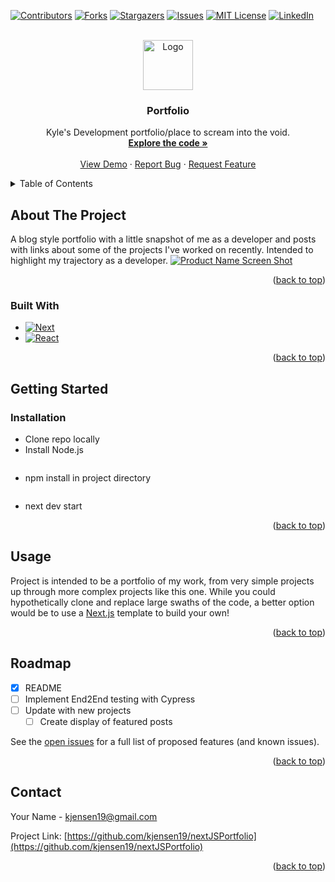 <!-- Improved compatibility of back to top link: See: https://github.com/othneildrew/Best-README-Template/pull/73 -->
<a name="readme-top"></a>
<!--
*** Thanks for checking out the Best-README-Template. If you have a suggestion
*** that would make this better, please fork the repo and create a pull request
*** or simply open an issue with the tag "enhancement".
*** Don't forget to give the project a star!
*** Thanks again! Now go create something AMAZING! :D
-->



<!-- PROJECT SHIELDS -->
<!--
*** I'm using markdown "reference style" links for readability.
*** Reference links are enclosed in brackets [ ] instead of parentheses ( ).
*** See the bottom of this document for the declaration of the reference variables
*** for contributors-url, forks-url, etc. This is an optional, concise syntax you may use.
*** https://www.markdownguide.org/basic-syntax/#reference-style-links
-->
[![Contributors][contributors-shield]][contributors-url]
[![Forks][forks-shield]][forks-url]
[![Stargazers][stars-shield]][stars-url]
[![Issues][issues-shield]][issues-url]
[![MIT License][license-shield]][license-url]
[![LinkedIn][linkedin-shield]][linkedin-url]



<!-- PROJECT LOGO -->
<br />
<div align="center">
  <a href="https://github.com/kjensen19/nextJSPortfolio">
    <img src="images/logo.png" alt="Logo" width="80" height="80">
  </a>

<h3 align="center">Portfolio</h3>

  <p align="center">
    Kyle's Development portfolio/place to scream into the void.
    <br />
    <a href="https://github.com/kjensen19/nextJSPortfolio"><strong>Explore the code »</strong></a>
    <br />
    <br />
    <a href="https://nextjsportfolio-kjensen19.vercel.app/">View Demo</a>
    ·
    <a href="https://github.com/kjensen19/nextJSPortfolio/issues">Report Bug</a>
    ·
    <a href="https://github.com/kjensen19/nextJSPortfolio/issues">Request Feature</a>
  </p>
</div>



<!-- TABLE OF CONTENTS -->
<details>
  <summary>Table of Contents</summary>
  <ol>
    <li>
      <a href="#about-the-project">About The Project</a>
      <ul>
        <li><a href="#built-with">Built With</a></li>
      </ul>
    </li>
    <li>
      <a href="#getting-started">Getting Started</a>
      <ul>
        <li><a href="#prerequisites">Prerequisites</a></li>
        <li><a href="#installation">Installation</a></li>
      </ul>
    </li>
    <li><a href="#usage">Usage</a></li>
    <li><a href="#roadmap">Roadmap</a></li>
    <li><a href="#contact">Contact</a></li>
  </ol>
</details>



<!-- ABOUT THE PROJECT -->
## About The Project
A blog style portfolio with a little snapshot of me as a developer and posts with links about some of the projects I've worked on recently. Intended to highlight my trajectory as a developer.
[![Product Name Screen Shot][product-screenshot]](https://example.com)

<p align="right">(<a href="#readme-top">back to top</a>)</p>



### Built With

* [![Next][Next.js]][Next-url]
* [![React][React.js]][React-url]


<p align="right">(<a href="#readme-top">back to top</a>)</p>



<!-- GETTING STARTED -->
## Getting Started

### Installation

* Clone repo locally
* Install Node.js
    ```sh
* npm install in project directory
  ```
* next dev start
<p align="right">(<a href="#readme-top">back to top</a>)</p>



<!-- USAGE EXAMPLES -->
## Usage

Project is intended to be a portfolio of my work, from very simple projects up through more complex projects like this one. While you could hypothetically clone and replace large swaths of the code, a better option would be to use a [Next.js](https://vercel.com/templates/next.js?utm_source=next-site&utm_medium=navbar&utm_campaign=nextjs-templates) template to build your own!


<p align="right">(<a href="#readme-top">back to top</a>)</p>



<!-- ROADMAP -->
## Roadmap

- [X] README
- [ ] Implement End2End testing with Cypress
- [ ] Update with new projects
    - [ ] Create display of featured posts

See the [open issues](https://github.com/kjensen19/nextJSPortfolio/issues) for a full list of proposed features (and known issues).

<p align="right">(<a href="#readme-top">back to top</a>)</p>

<!-- CONTACT -->
## Contact

Your Name  - kjensen19@gmail.com

Project Link: [https://github.com/kjensen19/nextJSPortfolio](https://github.com/kjensen19/nextJSPortfolio)

<p align="right">(<a href="#readme-top">back to top</a>)</p>


<!-- MARKDOWN LINKS & IMAGES -->
<!-- https://www.markdownguide.org/basic-syntax/#reference-style-links -->
[contributors-shield]: https://img.shields.io/github/contributors/kjensen19/nextJSPortfolio.svg?style=for-the-badge
[contributors-url]: https://github.com/kjensen19/nextJSPortfolio/graphs/contributors
[forks-shield]: https://img.shields.io/github/forks/kjensen19/nextJSPortfolio.svg?style=for-the-badge
[forks-url]: https://github.com/kjensen19/nextJSPortfolio/network/members
[stars-shield]: https://img.shields.io/github/stars/kjensen19/nextJSPortfolio.svg?style=for-the-badge
[stars-url]: https://github.com/kjensen19/nextJSPortfolio/stargazers
[issues-shield]: https://img.shields.io/github/issues/kjensen19/nextJSPortfolio.svg?style=for-the-badge
[issues-url]: https://github.com/kjensen19/nextJSPortfolio/issues
[license-shield]: https://img.shields.io/github/license/kjensen19/nextJSPortfolio.svg?style=for-the-badge
[license-url]: https://github.com/kjensen19/nextJSPortfolio/blob/master/LICENSE.txt
[linkedin-shield]: https://img.shields.io/badge/-LinkedIn-black.svg?style=for-the-badge&logo=linkedin&colorB=555
[linkedin-url]: https://www.linkedin.com/in/kyle-jensen-solutions/
[product-screenshot]: images/screenshot.png
[Next.js]: https://img.shields.io/badge/next.js-000000?style=for-the-badge&logo=nextdotjs&logoColor=white
[Next-url]: https://nextjs.org/
[React.js]: https://img.shields.io/badge/React-20232A?style=for-the-badge&logo=react&logoColor=61DAFB
[React-url]: https://reactjs.org/
[Vue.js]: https://img.shields.io/badge/Vue.js-35495E?style=for-the-badge&logo=vuedotjs&logoColor=4FC08D
[Vue-url]: https://vuejs.org/
[Angular.io]: https://img.shields.io/badge/Angular-DD0031?style=for-the-badge&logo=angular&logoColor=white
[Angular-url]: https://angular.io/
[Svelte.dev]: https://img.shields.io/badge/Svelte-4A4A55?style=for-the-badge&logo=svelte&logoColor=FF3E00
[Svelte-url]: https://svelte.dev/
[Laravel.com]: https://img.shields.io/badge/Laravel-FF2D20?style=for-the-badge&logo=laravel&logoColor=white
[Laravel-url]: https://laravel.com
[Bootstrap.com]: https://img.shields.io/badge/Bootstrap-563D7C?style=for-the-badge&logo=bootstrap&logoColor=white
[Bootstrap-url]: https://getbootstrap.com
[JQuery.com]: https://img.shields.io/badge/jQuery-0769AD?style=for-the-badge&logo=jquery&logoColor=white
[JQuery-url]: https://jquery.com 